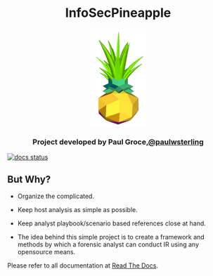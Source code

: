 
<h1 align="center">InfoSecPineapple</h1>

<p align="center">
  <img src="https://github.com/Paulwg/InfoSecPineapple/blob/master/Images/GithubLogo.png?raw=true" width="125" height="222">
</p>

<h3 align="center">Project developed by Paul Groce,<a href="https://twitter.com/paulwsterling">@paulwsterling</a></h3>

[![docs status](https://readthedocs.org/projects/powerforensics/badge/?version=latest)](https://powerforensics.readthedocs.io/en/latest/)

## But Why?
<ul> <li>Organize the complicated.</li> </ul>
<ul> <li>Keep host analysis as simple as possible.</li> </ul>
<ul> <li>Keep analyst playbook/scenario based references close at hand.</li> </ul>
<ul> <li>The idea behind this simple project is to create a framework and methods by which a forensic analyst can conduct IR using any opensource means.</li> </ul>

Please refer to all documentation at <a href="http://infosecpineapple.rtfd.io/">Read The Docs</a>.
